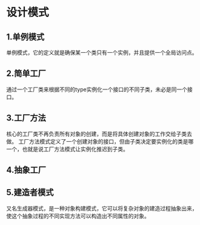 # 设计模式
## 1.单例模式
单例模式，它的定义就是确保某一个类只有一个实例，并且提供一个全局访问点。

## 2.简单工厂
通过一个工厂类来根据不同的type实例化一个接口的不同子类，未必是同一个接口。

## 3.工厂方法
核心的工厂类不再负责所有对象的创建，而是将具体创建对象的工作交给子类去做。
工厂方法模式定义了一个创建对象的接口，但由子类决定要实例化的类是哪一个，也就是说工厂方法模式让实例化推迟到子类。

## 4.抽象工厂

## 5.建造者模式
又名生成器模式，是一种对象构建模式，它可以将复杂对象的建造过程抽象出来，使这个抽象过程的不同实现方法可以构造出不同属性的对象。




























